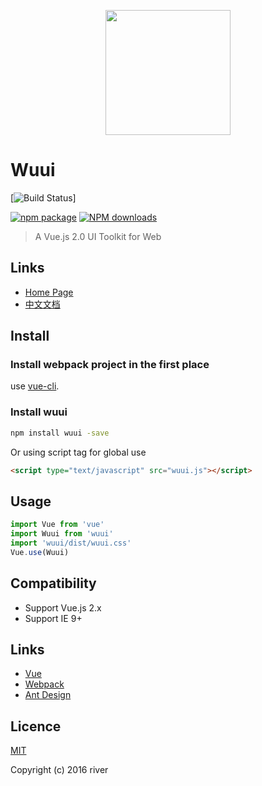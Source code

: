 <p align="center">
    <a href="http://wuui.github.io/">
        <img width="200" src="https://github.com/wsihe/wuui/blob/master/examples/assets/logo_wuui.png">
    </a>
</p>

# Wuui
[![Build Status](https://travis-ci.org/wsihe/wuui.svg?branch=master)]

[![npm package](https://img.shields.io/npm/v/wuui.svg)](https://www.npmjs.org/package/wuui)
[![NPM downloads](http://img.shields.io/npm/dm/wuui.svg)](https://npmjs.org/package/wuui)

> A Vue.js 2.0 UI Toolkit for Web

## Links

* [Home Page](http://wuui.github.io/)
* [中文文档](http://wuui.github.io/)


## Install

### Install webpack project in the first place

use [vue-cli](https://github.com/vuejs/vue-cli).

### Install wuui

```bash
npm install wuui -save
```
Or using script tag for global use

```html
<script type="text/javascript" src="wuui.js"></script>
```

## Usage

```javascript
import Vue from 'vue'
import Wuui from 'wuui'
import 'wuui/dist/wuui.css'
Vue.use(Wuui)
```

## Compatibility

- Support Vue.js 2.x
- Support IE 9+

## Links

- [Vue](https://github.com/vuejs/vue)
- [Webpack](https://github.com/webpack/webpack)
- [Ant Design](https://github.com/ant-design/ant-design)

## Licence

[MIT](http://opensource.org/licenses/MIT)

Copyright (c) 2016 river

